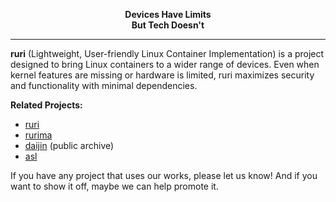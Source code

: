 <p align="center"><b>Devices Have Limits<br>But Tech Doesn't</b></p>

---

**ruri** (Lightweight, User-friendly Linux Container Implementation) is a project designed to bring Linux containers to a wider range of devices. Even when kernel features are missing or hardware is limited, ruri maximizes security and functionality with minimal dependencies.

**Related Projects:**
- [ruri](https://github.com/RuriOSS/ruri)
- [rurima](https://github.com/RuriOSS/rurima)
- [daijin](https://github.com/RuriOSS/daijin) (public archive)
- [asl](https://github.com/RuriOSS/asl)

If you have any project that uses our works, please let us know! And if you want to show it off, maybe we can help promote it.